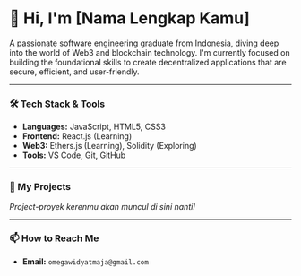 # 👋 Hi, I'm [Nama Lengkap Kamu]

A passionate software engineering graduate from Indonesia, diving deep into the world of Web3 and blockchain technology. I'm currently focused on building the foundational skills to create decentralized applications that are secure, efficient, and user-friendly.

---

### 🛠️ Tech Stack & Tools

* **Languages:** JavaScript, HTML5, CSS3
* **Frontend:** React.js (Learning)
* **Web3:** Ethers.js (Learning), Solidity (Exploring)
* **Tools:** VS Code, Git, GitHub

---

### 🚀 My Projects

*Project-proyek kerenmu akan muncul di sini nanti!*

---

### 📫 How to Reach Me


* **Email:** `omegawidyatmaja@gmail.com`
